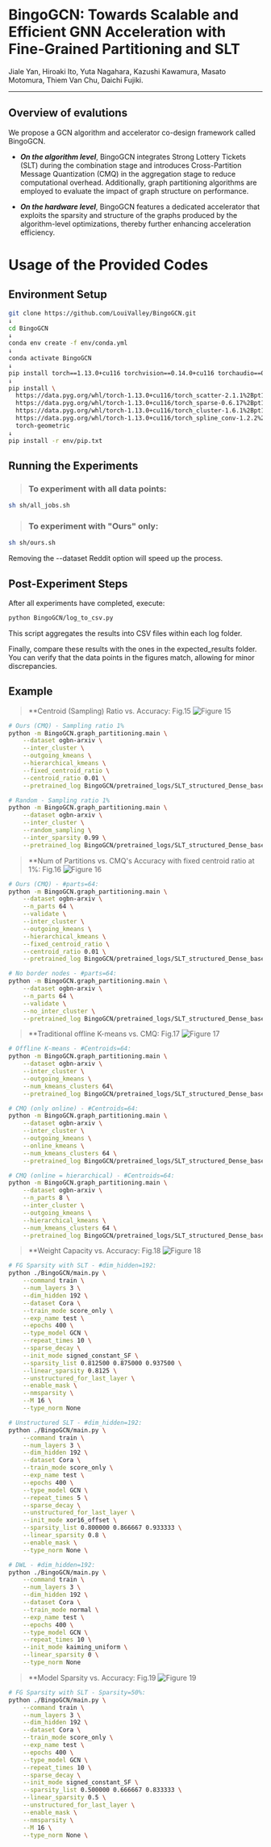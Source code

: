 # BingoGCN: Towards Scalable and Efficient GNN Acceleration with Fine-Grained Partitioning and SLT


Jiale Yan, Hiroaki Ito, Yuta Nagahara, Kazushi Kawamura, Masato Motomura, Thiem Van Chu, Daichi Fujiki.

---

## Overview of evalutions

We propose a GCN algorithm and accelerator co-design framework called BingoGCN.

* ***On the algorithm level***, BingoGCN integrates Strong Lottery Tickets (SLT) during the combination stage and introduces Cross-Partition Message Quantization (CMQ) in the aggregation stage to reduce computational overhead. Additionally, graph partitioning algorithms are employed to evaluate the impact of graph structure on performance.

* ***On the hardware level***, BingoGCN features a dedicated accelerator that exploits the sparsity and structure of the graphs produced by the algorithm-level optimizations, thereby further enhancing acceleration efficiency.



<!-- ```bash
# Python and PyTorch versions
Python version: 3.10.8
PyTorch version: 1.13.0+cu117

# Install required packages
pip install pymetis         # For METIS partitioning
pip install torch_geometric # For accessing datasets
``` -->

<!-- This release contains codes focusing on the algorithmic part described in the paper.

> **Offline METIS Graph Partitioning for Fig.1 in the paper.**
> Dataset: OGBN-Arxiv with varying numbers of partitions
> Code location: ./offline-METIS/ -->


# Usage of the Provided Codes

## Environment Setup
```bash
git clone https://github.com/LouiValley/BingoGCN.git
↓
cd BingoGCN
↓
conda env create -f env/conda.yml
↓
conda activate BingoGCN
↓
pip install torch==1.13.0+cu116 torchvision==0.14.0+cu116 torchaudio==0.13.0 --extra-index-url https://download.pytorch.org/whl/cu116
↓
pip install \
  https://data.pyg.org/whl/torch-1.13.0+cu116/torch_scatter-2.1.1%2Bpt113cu116-cp39-cp39-linux_x86_64.whl \
  https://data.pyg.org/whl/torch-1.13.0+cu116/torch_sparse-0.6.17%2Bpt113cu116-cp39-cp39-linux_x86_64.whl \
  https://data.pyg.org/whl/torch-1.13.0+cu116/torch_cluster-1.6.1%2Bpt113cu116-cp39-cp39-linux_x86_64.whl \
  https://data.pyg.org/whl/torch-1.13.0+cu116/torch_spline_conv-1.2.2%2Bpt113cu116-cp39-cp39-linux_x86_64.whl \
  torch-geometric
↓
pip install -r env/pip.txt
```

## Running the Experiments
> ### To experiment with all data points:
```bash
sh sh/all_jobs.sh
```
> ### To experiment with "Ours" only:
```bash
sh sh/ours.sh
```
Removing the --dataset Reddit option will speed up the process.

## Post-Experiment Steps
After all experiments have completed, execute:

```bash
python BingoGCN/log_to_csv.py
```
This script aggregates the results into CSV files within each log folder.

Finally, compare these results with the ones in the expected_results folder.
You can verify that the data points in the figures match, allowing for minor discrepancies.

## Example
> **Centroid (Sampling) Ratio vs. Accuracy: Fig.15
![Figure 15](images/Fig15.svg)
```bash
# Ours (CMQ) - Sampling ratio 1%
python -m BingoGCN.graph_partitioning.main \
    --dataset ogbn-arxiv \
    --inter_cluster \
    --outgoing_kmeans \
    --hierarchical_kmeans \
    --fixed_centroid_ratio \
    --centroid_ratio 0.01 \
    --pretrained_log BingoGCN/pretrained_logs/SLT_structured_Dense_baseline/GCN/ogbn-arxiv/SLT_structured_Dense_baseline_GCN_HD192_ogbn-arxiv_L4_S0.log

# Random - Sampling ratio 1%
python -m BingoGCN.graph_partitioning.main \
    --dataset ogbn-arxiv \
    --inter_cluster \
    --random_sampling \
    --inter_sparsity 0.99 \
    --pretrained_log BingoGCN/pretrained_logs/SLT_structured_Dense_baseline/GCN/ogbn-arxiv/SLT_structured_Dense_baseline_GCN_HD192_ogbn-arxiv_L4_S0.log
```

> **Num of Partitions vs. CMQ's Accuracy with fixed centroid ratio at 1%: Fig.16
![Figure 16](images/Fig16.svg)
```bash
# Ours (CMQ) - #parts=64:
python -m BingoGCN.graph_partitioning.main \
    --dataset ogbn-arxiv \
    --n_parts 64 \
    --validate \
    --inter_cluster \
    --outgoing_kmeans \
    --hierarchical_kmeans \
    --fixed_centroid_ratio \
    --centroid_ratio 0.01 \
    --pretrained_log BingoGCN/pretrained_logs/SLT_structured_Dense_baseline/GCN/ogbn-arxiv/SLT_structured_Dense_baseline_GCN_HD192_ogbn-arxiv_L4_S0.log

# No border nodes - #parts=64:
python -m BingoGCN.graph_partitioning.main \
    --dataset ogbn-arxiv \
    --n_parts 64 \
    --validate \
    --no_inter_cluster \
    --pretrained_log BingoGCN/pretrained_logs/SLT_structured_Dense_baseline/GCN/ogbn-arxiv/SLT_structured_Dense_baseline_GCN_HD192_ogbn-arxiv_L4_S0.log
```

> **Traditional offline K-means vs. CMQ: Fig.17
![Figure 17](images/Fig17.svg)
```bash
# Offline K-means - #Centroids=64:
python -m BingoGCN.graph_partitioning.main \
    --dataset ogbn-arxiv \
    --inter_cluster \
    --outgoing_kmeans \
    --num_kmeans_clusters 64\
    --pretrained_log BingoGCN/pretrained_logs/SLT_structured_Dense_baseline/GCN/ogbn-arxiv/SLT_structured_Dense_baseline_GCN_HD192_ogbn-arxiv_L4_S0.log

# CMQ (only online) - #Centroids=64:
python -m BingoGCN.graph_partitioning.main \
    --dataset ogbn-arxiv \
    --inter_cluster \
    --outgoing_kmeans \
    --online_kmeans \
    --num_kmeans_clusters 64 \
    --pretrained_log BingoGCN/pretrained_logs/SLT_structured_Dense_baseline/GCN/ogbn-arxiv/SLT_structured_Dense_baseline_GCN_HD192_ogbn-arxiv_L4_S0.log

# CMQ (online = hierarchical) - #Centroids=64:
python -m BingoGCN.graph_partitioning.main \
    --dataset ogbn-arxiv \
    --n_parts 8 \
    --inter_cluster \
    --outgoing_kmeans \
    --hierarchical_kmeans \
    --num_kmeans_clusters 64 \
    --pretrained_log BingoGCN/pretrained_logs/SLT_structured_Dense_baseline/GCN/ogbn-arxiv/SLT_structured_Dense_baseline_GCN_HD192_ogbn-arxiv_L4_S0.log
```

> **Weight Capacity vs. Accuracy: Fig.18
![Figure 18](images/Fig18.svg)
```bash
# FG Sparsity with SLT - #dim_hidden=192:
python ./BingoGCN/main.py \
    --command train \
    --num_layers 3 \
    --dim_hidden 192 \
    --dataset Cora \
    --train_mode score_only \
    --exp_name test \
    --epochs 400 \
    --type_model GCN \
    --repeat_times 10 \
    --sparse_decay \
    --init_mode signed_constant_SF \
    --sparsity_list 0.812500 0.875000 0.937500 \
    --linear_sparsity 0.8125 \
    --unstructured_for_last_layer \
    --enable_mask \
    --nmsparsity \
    --M 16 \
    --type_norm None

# Unstructured SLT - #dim_hidden=192:
python ./BingoGCN/main.py \
    --command train \
    --num_layers 3 \
    --dim_hidden 192 \
    --dataset Cora \
    --train_mode score_only \
    --exp_name test \
    --epochs 400 \
    --type_model GCN \
    --repeat_times 5 \
    --sparse_decay \
    --unstructured_for_last_layer \
    --init_mode xor16_offset \
    --sparsity_list 0.800000 0.866667 0.933333 \
    --linear_sparsity 0.8 \
    --enable_mask \
    --type_norm None \

# DWL - #dim_hidden=192:
python ./BingoGCN/main.py \
    --command train \
    --num_layers 3 \
    --dim_hidden 192 \
    --dataset Cora \
    --train_mode normal \
    --exp_name test \
    --epochs 400 \
    --type_model GCN \
    --repeat_times 10 \
    --init_mode kaiming_uniform \
    --linear_sparsity 0 \
    --type_norm None
```

> **Model Sparsity vs. Accuracy: Fig.19
![Figure 19](images/Fig19.svg)
```bash
# FG Sparsity with SLT - Sparsity=50%:
python ./BingoGCN/main.py \
    --command train \
    --num_layers 3 \
    --dim_hidden 192 \
    --dataset Cora \
    --train_mode score_only \
    --exp_name test \
    --epochs 400 \
    --type_model GCN \
    --repeat_times 10 \
    --sparse_decay \
    --init_mode signed_constant_SF \
    --sparsity_list 0.500000 0.666667 0.833333 \
    --linear_sparsity 0.5 \
    --unstructured_for_last_layer \
    --enable_mask \
    --nmsparsity \
    --M 16 \
    --type_norm None \
```
<!--
Supported models
- 3/4 layer GCNs with 192 hidden dimensions.

Supported datasets
How to change the dataset "XXXX change path = load_dir"
- Cora
- CiteSeer
- Pubmed
- OGBN-Arxiv
- OGBN-Reddit
- Other graph-level tasks.
 -->
